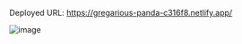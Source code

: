Deployed URL: https://gregarious-panda-c316f8.netlify.app/

![image](https://user-images.githubusercontent.com/22127725/206876640-6b6b30dc-1d3c-4643-a4c7-b04b45bf7474.png)
